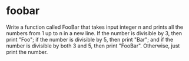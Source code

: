 # foobar

Write a function called FooBar that takes input integer n and prints all the numbers from 1 up to n in a new line. If the number is divisible by 3, then print "Foo"; if the number is divisible by 5, then print "Bar"; and if the number is divisible by both 3 and 5, then print "FooBar". Otherwise, just print the number.
